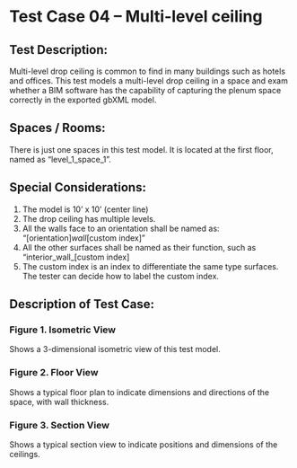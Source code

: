# Test Case 04 – Multi-level ceiling
## Test Description:
Multi-level drop ceiling is common to find in many buildings such as hotels and offices. This test models a multi-level drop ceiling in a space and exam whether a BIM software has the capability of capturing the plenum space correctly in the exported gbXML model.
## Spaces / Rooms:
There is just one spaces in this test model. It is located at the first floor, named as “level_1_space_1”.
## Special Considerations:
1.	The model is 10’ x 10’ (center line)
2.	The drop ceiling has multiple levels.
3.	All the walls face to an orientation shall be named as: “[orientation]_wall_[custom index]”
4.	All the other surfaces shall be named as their function, such as “interior_wall_[custom index]
5.	The custom index is an index to differentiate the same type surfaces. The tester can decide how to label the custom index.

## Description of Test Case:
### Figure 1. Isometric View
Shows a 3-dimensional isometric view of this test model.
### Figure 2. Floor View
Shows a typical floor plan to indicate dimensions and directions of the space, with wall thickness.
### Figure 3. Section View
Shows a typical section view to indicate positions and dimensions of the ceilings.
